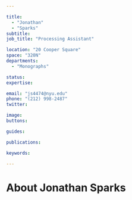 ```yaml
---

title:
  - "Jonathan"
  - "Sparks"
subtitle: 
job_title: "Processing Assistant"

location: "20 Cooper Square"
space: "320N"
departments:
  - "Monographs"

status: 
expertise:

email: "js4474@nyu.edu"
phone: "(212) 998-2487"
twitter: 

image: 
buttons:

guides:

publications:

keywords:

---
```


# About Jonathan Sparks


